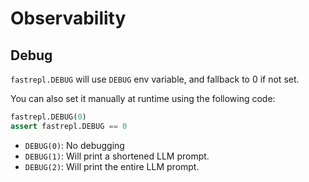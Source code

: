 # Observability

## Debug
`fastrepl.DEBUG` will use `DEBUG` env variable, and fallback to 0 if not set.

You can also set it manually at runtime using the following code:
```python
fastrepl.DEBUG(0)
assert fastrepl.DEBUG == 0
```

- `DEBUG(0)`: No debugging
- `DEBUG(1)`: Will print a shortened LLM prompt.
- `DEBUG(2)`: Will print the entire LLM prompt.
